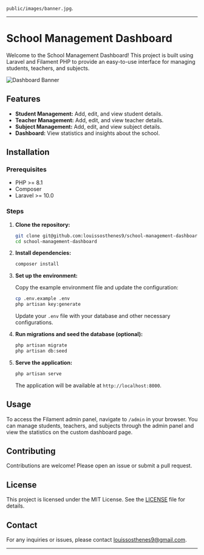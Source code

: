 `public/images/banner.jpg`.

---

# School Management Dashboard

Welcome to the School Management Dashboard! This project is built using Laravel and Filament PHP to provide an easy-to-use interface for managing students, teachers, and subjects.

![Dashboard Banner](public/images/banner.jpg)

## Features

- **Student Management:** Add, edit, and view student details.
- **Teacher Management:** Add, edit, and view teacher details.
- **Subject Management:** Add, edit, and view subject details.
- **Dashboard:** View statistics and insights about the school.

## Installation

### Prerequisites

- PHP >= 8.1
- Composer
- Laravel >= 10.0

### Steps

1. **Clone the repository:**

   ```sh
   git clone git@github.com:louissosthenes9/school-management-dashboard.git
   cd school-management-dashboard
   ```

2. **Install dependencies:**

   ```sh
   composer install
   ```

3. **Set up the environment:**

   Copy the example environment file and update the configuration:

   ```sh
   cp .env.example .env
   php artisan key:generate
   ```

   Update your `.env` file with your database and other necessary configurations.

4. **Run migrations and seed the database (optional):**

   ```sh
   php artisan migrate
   php artisan db:seed
   ```

5. **Serve the application:**

   ```sh
   php artisan serve
   ```

   The application will be available at `http://localhost:8000`.

## Usage

To access the Filament admin panel, navigate to `/admin` in your browser. You can manage students, teachers, and subjects through the admin panel and view the statistics on the custom dashboard page.

## Contributing

Contributions are welcome! Please open an issue or submit a pull request.

## License

This project is licensed under the MIT License. See the [LICENSE](LICENSE) file for details.

## Contact

For any inquiries or issues, please contact [louissosthenes9@gmail.com](mailto:louissosthenes9@gmail.com).

---
